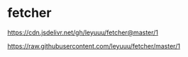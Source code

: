 # fetcher
https://cdn.jsdelivr.net/gh/leyuuu/fetcher@master/1

https://raw.githubusercontent.com/leyuuu/fetcher/master/1

